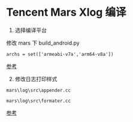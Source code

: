 # Tencent Mars Xlog 编译

1. 选择编译平台

修改 mars 下 build_android.py

```archs = set(['armeabi-v7a','arm64-v8a'])```

[参考](https://blog.csdn.net/q610098308/article/details/104973276)

2. 修改日志打印样式

```mars\log\src\appender.cc```

```mars\log\src\formater.cc```

[参考](https://blog.csdn.net/EthanCo/article/details/104378841)

